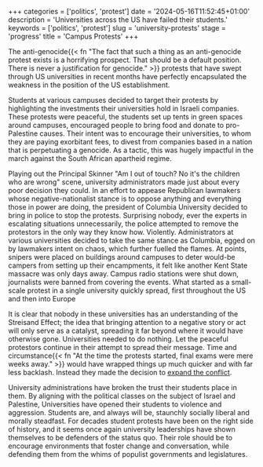+++
categories = ['politics', 'protest']
date = '2024-05-16T11:52:45+01:00'
description = 'Universities across the US have failed their students.'
keywords = ['politics', 'protest']
slug = 'university-protests'
stage = 'progress'
title = 'Campus Protests'
+++

The anti-genocide{{< fn "The fact that such a thing as an anti-genocide protest exists is a horrifying prospect. That should be a default position. There is never a justification for genocide." >}} protests that have swept through US universities in recent months have perfectly encapsulated the weakness in the position of the US establishment.

Students at various campuses decided to target their protests by highlighting the investments their universities hold in Israeli companies. These protests were peaceful, the students set up tents in green spaces around campuses, encouraged people to bring food and donate to pro-Palestine causes. Their intent was to encourage their universities, to whom they are paying exorbitant fees, to divest from companies based in a nation that is perpetuating a genocide. As a tactic, this was hugely impactful in the march against the South African apartheid regime.

Playing out the Principal Skinner "Am I out of touch? No it's the children who are wrong" scene, university administrators made just about every poor decision they could. In an effort to appease Republican lawmakers whose negative-nationalist stance is to oppose anything and everything those in power are doing, the president of Columbia University decided to bring in police to stop the protests. Surprising nobody, ever the experts in escalating situations unnecessarily, the police attempted to remove the protestors in the only way they know how. Violently. Administrators at various universities decided to take the same stance as Columbia, egged on by lawmakers intent on chaos, which further fuelled the flames. At points, snipers were placed on buildings around campuses to deter would-be campers from setting up their encampments, it felt like another Kent State massacre was only days away. Campus radio stations were shut down, journalists were banned from covering the events. What started as a small-scale protest in a single university quickly spread, first throughout the US and then into Europe

It is clear that nobody in these universities has an understanding of the Streisand Effect; the idea that bringing attention to a negative story or act will only serve as a catalyst, spreading it far beyond where it would have otherwise gone. Universities needed to do nothing. Let the peaceful protestors continue in their attempt to spread their message. Time and circumstance{{< fn "At the time the protests started, final exams were mere weeks away." >}} would have wrapped things up much quicker and with far less backlash. Instead they made the decision to [expand the conflict](https://davekarpf.substack.com/p/the-only-thing-university-administrators?r=eeyg).

University administrations have broken the trust their students place in them. By aligning with the political classes on the subject of Israel and Palestine, Universities have opened their students to violence and aggression. Students are, and always will be, staunchly socially liberal and morally steadfast. For decades student protests have been on the right side of history, and it seems once again university leaderships have shown themselves to be defenders of the status quo. Their role should be to encourage environments that foster change and conversation, while defending them from the whims of populist governments and legislatures.